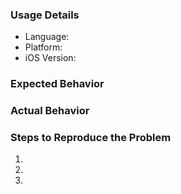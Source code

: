 <!-- Please follow the general troubleshooting steps first:

- Updated to latest version of MarqueeLabel
- Read the README, in particular the Special Notes: https://github.com/cbpowell/MarqueeLabel#special-notes
- For general questions about using MarqueeLabel with iOS, post on StackOverflow with the #MarqueeLabel tag (http://stackoverflow.com/questions/tagged/marqueelabel)
-->

<!-- Please include details about how you're using MarqueeLabel - this section is REQUIRED! -->
### Usage Details
  - Language: <!-- Swift or Objective-C -->
  - Platform: <!-- iPhone/iPad or Apple TV -->
  - iOS Version: <!-- If applicable, delete otherwise --> 
  
<!-- BELOW THIS LINE, you can delete any sections not applicable to your Issue. -->

### Expected Behavior
<!-- Your expected response from MarqueeLabel -->

### Actual Behavior
<!-- What actually happens -->

### Steps to Reproduce the Problem
<!-- If specific steps would help to describe the problem, please include them! -->
  1.
  1.
  1.
